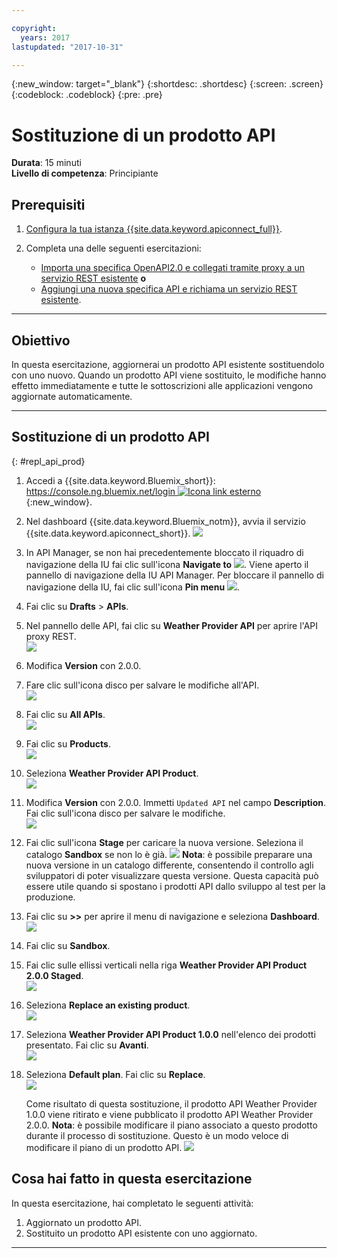 ```yaml
---

copyright:
  years: 2017
lastupdated: "2017-10-31"

---
```



{:new_window: target="_blank"}
{:shortdesc: .shortdesc}
{:screen: .screen}
{:codeblock: .codeblock}
{:pre: .pre}

# Sostituzione di un prodotto API
**Durata**: 15 minuti  
**Livello di competenza**: Principiante  


## Prerequisiti

1. [Configura la tua istanza {{site.data.keyword.apiconnect_full}}](tut_prereq_set_up_apic_instance.html).

2. Completa una delle seguenti esercitazioni:
 
    - [Importa una specifica OpenAPI2.0 e collegati tramite proxy a un servizio REST esistente](tut_rest_landing.html)
       **o**  
    - [Aggiungi una nuova specifica API e richiama un servizio REST esistente](tut_rest_landing.html).

---
## Obiettivo
In questa esercitazione, aggiornerai un prodotto API esistente sostituendolo con uno nuovo. Quando un prodotto API viene sostituito, le modifiche hanno effetto immediatamente e tutte le sottoscrizioni alle applicazioni vengono aggiornate automaticamente.  


---
## Sostituzione di un prodotto API
{: #repl_api_prod}

1. Accedi a {{site.data.keyword.Bluemix_short}}: [https://console.ng.bluemix.net/login ![Icona link esterno](../../../icons/launch-glyph.svg "Icona link esterno")](https://console.ng.bluemix.net/login){:new_window}.

2. Nel dashboard {{site.data.keyword.Bluemix_notm}}, avvia il servizio {{site.data.keyword.apiconnect_short}}.
![](images/Bluemix.png)

3. In API Manager, se non hai precedentemente bloccato il riquadro di navigazione della IU fai clic sull'icona **Navigate to** ![](images/navigate-to.png). Viene aperto il pannello di navigazione della IU API Manager. Per bloccare il pannello di navigazione della IU, fai clic sull'icona **Pin menu** ![](images/pinned.png).

4. Fai clic su **Drafts** > **APIs**.

5. Nel pannello delle API, fai clic su **Weather Provider API** per aprire l'API proxy REST.  
![](images/rep-api-list.png)

6. Modifica **Version** con 2.0.0.  

7. Fare clic sull'icona disco per salvare le modifiche all'API.  
![](images/rep-change-version.png)

8. Fai clic su **All APIs**.  
![](images/rep-all-apis.png)

9. Fai clic su **Products**.  
![](images/rep-api-list-2.png)

10.	Seleziona **Weather Provider API Product**.  
![](images/rep-draft-prod-list.png)

11.	Modifica **Version** con 2.0.0. Immetti `Updated API` nel campo **Description**. Fai clic sull'icona disco per salvare le modifiche.  
![](images/rep-update-prod.png)

12.	Fai clic sull'icona **Stage** per caricare la nuova versione. Seleziona il catalogo **Sandbox** se non lo è già.
![](images/rep-stage-prod-2.png)
    **Nota**: è possibile preparare una nuova versione in un catalogo differente, consentendo il controllo agli sviluppatori di poter visualizzare questa versione. Questa capacità può essere utile quando si spostano i prodotti API dallo sviluppo al test per la produzione.

13.	Fai clic su **>>** per aprire il menu di navigazione e seleziona **Dashboard**.  
![](images/rep-dashboard.png)

14.	Fai clic su **Sandbox**.  

15.	Fai clic sulle ellissi verticali nella riga **Weather Provider API Product 2.0.0 Staged**.  
![](images/rep-dash-prod-list-2.png)

16.	Seleziona **Replace an existing product**.  
![](images/rep-replace-prod.png)

17.	Seleziona **Weather Provider API Product 1.0.0** nell'elenco dei prodotti presentato. Fai clic su **Avanti**.  
![](images/rep-replace-dialog.png)

18.	Seleziona **Default plan**. Fai clic su **Replace**.  
![](images/rep-replace-dialog-2.png)

    Come risultato di questa sostituzione, il prodotto API Weather Provider 1.0.0 viene ritirato e viene pubblicato il prodotto API Weather Provider 2.0.0. **Nota**: è possibile modificare il piano associato a questo prodotto durante il processo di sostituzione. Questo è un modo veloce di modificare il piano di un prodotto API.
 ![](images/rep-prod-retired.png) 
 

## Cosa hai fatto in questa esercitazione

In questa esercitazione, hai completato le seguenti attività:
1. Aggiornato un prodotto API.
2. Sostituito un prodotto API esistente con uno aggiornato.

---












